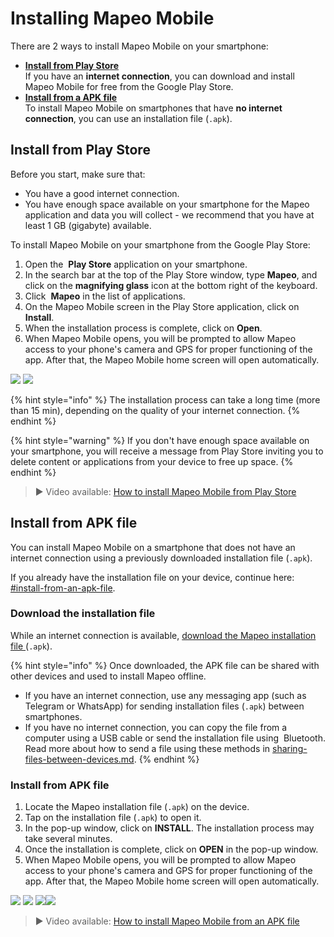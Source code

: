 # Installing Mapeo Mobile

There are 2 ways to install Mapeo Mobile on your smartphone:

* [**Install from Play Store**](installing-mapeo-mobile.md#install-from-play-store)\
If you have an <img src="../../.gitbook/assets/internet-connection-icon.png" alt="" data-size="line" />**internet connection**, you can download and install Mapeo Mobile for free from the Google Play Store.&#x20;
* [**Install from a APK file**](installing-mapeo-mobile.md#install-from-apk-file)\
To install Mapeo Mobile on smartphones that have <img src="../../.gitbook/assets/no-internet-connection-icon.png" alt="" data-size="line" />**no internet** **connection**, you can use an installation file (`.apk`).

## Install from Play Store

Before you start, make sure that:

* You have a good <img src="../../.gitbook/assets/internet-connection-icon.png" alt="" data-size="line" />internet connection.
* You have enough space available on your smartphone for the Mapeo application and data you will collect - we recommend that you have at least 1 GB (gigabyte) <mark style="color:red;"></mark> available.&#x20;

To install Mapeo Mobile on your smartphone from the Google Play Store:

1. Open the <img src="../../.gitbook/assets/play-store-icon" alt="" data-size="line" /> **Play Store** application on your smartphone.
2. In the search bar at the top of the Play Store window, type **Mapeo**, and click on the <img src="../../.gitbook/assets/image (18).png" alt="" data-size="line" />**magnifying glass** icon at the bottom right of the keyboard.
3. Click <img src="../../.gitbook/assets/Mm-icon.png" alt="" data-size="line" /> **Mapeo** in the list of applications.
4. On the Mapeo Mobile screen in the Play Store application, click on **Install**.
5. When the installation process is complete, click on **Open**.
6. When Mapeo Mobile opens, you will be prompted to allow Mapeo access to your phone's camera and GPS for proper functioning of the app. After that, the Mapeo Mobile home screen will open automatically.

![](../../.gitbook/assets/Play\_Store\_Install\_Mapeo.jpg) ![](../../.gitbook/assets/Mm\_accept\_camera\_permissions.jpg)

{% hint style="info" %}
The installation process can take a long time (<img src="../../.gitbook/assets/watch_time.png" alt="" data-size="line" />more than 15 min), depending on the quality of your internet connection.
{% endhint %}

{% hint style="warning" %}
If you don't have enough space available on your smartphone, you will receive a message from Play Store inviting you to delete content or applications from your device to free up space.
{% endhint %}

> ▶ Video available: [How to install Mapeo Mobile from Play Store](https://www.youtube.com/watch?v=-2EYN4pimXk)

## Install from APK file

You can install Mapeo Mobile on a smartphone that does not have an internet connection using a previously downloaded installation file (`.apk`).&#x20;

If you already have the installation file on your device, continue here: [#install-from-an-apk-file](installing-mapeo-mobile.md#install-from-an-apk-file "mention").&#x20;

### Download the installation file

While an internet connection is available, [download the Mapeo installation file ](https://apk.mapeo.app/latest/)(`.apk`).

{% hint style="info" %}
Once downloaded, the APK file can be shared with other devices and used to install Mapeo offline.

* If you have <img src="../../.gitbook/assets/internet-connection-icon.png" alt="" data-size="line" />an internet connection, use any messaging app (such as <img src="../../.gitbook/assets/Telegram-logo.png" alt="" data-size="line" /> Telegram or <img src="../../.gitbook/assets/whatsapp-icon.png" alt="" data-size="line" />WhatsApp) for sending installation files (`.apk`) between smartphones.
* If you have <img src="../../.gitbook/assets/no-internet-connection-icon.png" alt="" data-size="line" />no internet connection, you can copy the file from a computer using a <img src="../../.gitbook/assets/USB_cable.png" alt="" data-size="line" />USB cable or send the installation file using <img src="../../.gitbook/assets/bluetooth.jpg" alt="" data-size="line" /> Bluetooth. Read more about how to send a file using these methods in [sharing-files-between-devices.md](../troubleshooting/sharing-files-between-devices.md "mention").
{% endhint %}

### Install from APK file

1. Locate the Mapeo installation file (`.apk`) on the device.
2. Tap on the installation file (`.apk`) to open it.
3. In the pop-up window, click on **INSTALL**. The installation process may take several minutes.
4. Once the installation is complete, click on **OPEN** in the pop-up window.
5. When Mapeo Mobile opens, you will be prompted to allow Mapeo access to your phone's camera and GPS for proper functioning of the app. After that, the Mapeo Mobile home screen will open automatically.

&#x20;![](../../.gitbook/assets/Download\_Mm\_APK\_from\_Telegram\_.jpg) ![](../../.gitbook/assets/Mm\_Install\_APK\_select\_Install.jpg) ![](../../.gitbook/assets/Mm\_Post\_install\_APK\_open\_Mapeo.jpg)![](../../.gitbook/assets/Mm\_accept\_camera\_permissions.jpg)

> ▶ Video available: [How to install Mapeo Mobile from an APK file](https://www.youtube.com/watch?v=eMJW1Hx3xQg)
